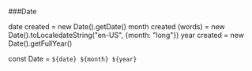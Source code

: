 ###Date

date created = new Date().getDate()
month created (words) = new Date().toLocaledateString("en-US", {month: "long"})
year created = new Date().getFullYear()

const Date = `${date} ${month} ${year}`

